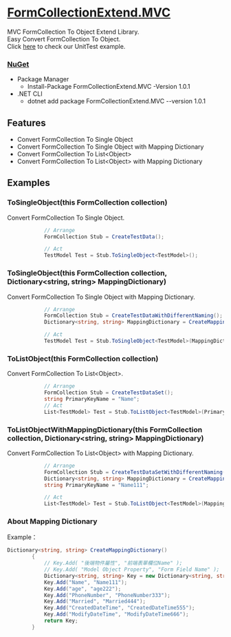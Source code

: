 # [FormCollectionExtend.MVC](https://github.com/keoy7am/FormCollectionExtend.MVC) #

MVC FormCollection To Object Extend Library.  
Easy Convert FormCollection To Object.  
Click [here](https://github.com/keoy7am/FormCollectionExtend.MVC/blob/master/UnitTest/UnitTest.cs) to check our UnitTest example.  

### [NuGet](https://www.nuget.org/packages/FormCollectionExtend.MVC/1.0.1) ###
- Package Manager
  - Install-Package FormCollectionExtend.MVC -Version 1.0.1
- .NET CLI
  - dotnet add package FormCollectionExtend.MVC --version 1.0.1

## Features  ##
- Convert FormCollection To Single Object
- Convert FormCollection To Single Object with Mapping Dictionary
- Convert FormCollection To List&lt;Object&gt;
- Convert FormCollection To List&lt;Object&gt; with Mapping Dictionary

## Examples ##

### ToSingleObject(this FormCollection collection) ###

Convert FormCollection To Single Object.

```csharp
            // Arrange
            FormCollection Stub = CreateTestData();

            // Act
            TestModel Test = Stub.ToSingleObject<TestModel>();
```
### ToSingleObject(this FormCollection collection, Dictionary<string, string> MappingDictionary) ###

Convert FormCollection To Single Object with Mapping Dictionary.

```csharp
            // Arrange
            FormCollection Stub = CreateTestDataWithDifferentNaming();
            Dictionary<string, string> MappingDictionary = CreateMappingDictionary();

            // Act
            TestModel Test = Stub.ToSingleObject<TestModel>(MappingDictionary);
```

### ToListObject(this FormCollection collection) ###

Convert FormCollection To List&lt;Object&gt;.

```csharp
            // Arrange
            FormCollection Stub = CreateTestDataSet();
            string PrimaryKeyName = "Name";
            // Act
            List<TestModel> Test = Stub.ToListObject<TestModel>(PrimaryKeyName);
```

### ToListObjectWithMappingDictionary(this FormCollection collection, Dictionary<string, string> MappingDictionary) ###

Convert FormCollection To List&lt;Object&gt; with Mapping Dictionary.

```csharp
            // Arrange
            FormCollection Stub = CreateTestDataSetWithDifferentNaming();
            Dictionary<string, string> MappingDictionary = CreateMappingDictionary();
            string PrimaryKeyName = "Name111";

            // Act
            List<TestModel> Test = Stub.ToListObject<TestModel>(MappingDictionary, PrimaryKeyName);
```

### About Mapping Dictionary ###

Example：
```csharp
Dictionary<string, string> CreateMappingDictionary()
        {
            // Key.Add( "後端物件屬性", "前端表單欄位Name" );
            // Key.Add( "Model Object Property", "Form Field Name" );
            Dictionary<string, string> Key = new Dictionary<string, string>();
            Key.Add("Name", "Name111");
            Key.Add("age", "age222");
            Key.Add("PhoneNumber", "PhoneNumber333");
            Key.Add("Married", "Married444");
            Key.Add("CreatedDateTime", "CreatedDateTime555");
            Key.Add("ModifyDateTime", "ModifyDateTime666");
            return Key;
        }
```
